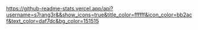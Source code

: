 https://github-readme-stats.vercel.app/api?username=s7rang3r&&show_icons=true&title_color=ffffff&icon_color=bb2acf&text_color=daf7dc&bg_color=151515

<!---
S7RANG3R/S7RANG3R is a ✨ special ✨ repository because its `README.md` (this file) appears on your GitHub profile.
You can click the Preview link to take a look at your changes.
--->
